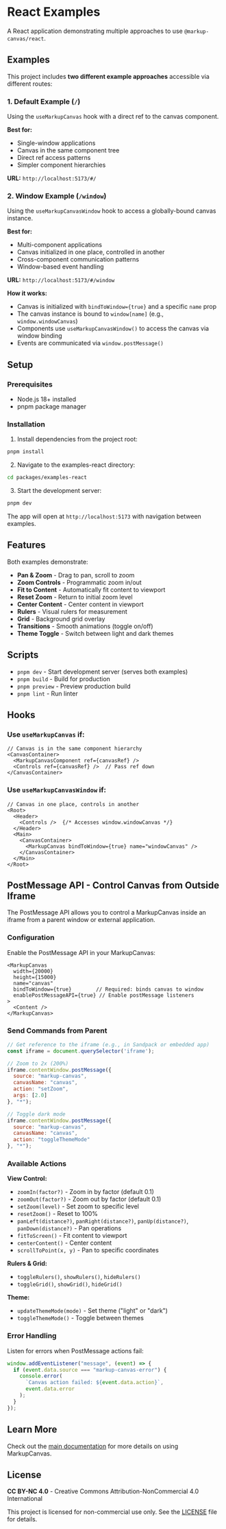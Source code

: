 # React Examples

A React application demonstrating multiple approaches to use `@markup-canvas/react`.

## Examples

This project includes **two different example approaches** accessible via different routes:

### 1. **Default Example** (`/`)
Using the `useMarkupCanvas` hook with a direct ref to the canvas component.

**Best for:**
- Single-window applications
- Canvas in the same component tree
- Direct ref access patterns
- Simpler component hierarchies

**URL:** `http://localhost:5173/#/`

### 2. **Window Example** (`/window`)
Using the `useMarkupCanvasWindow` hook to access a globally-bound canvas instance.

**Best for:**
- Multi-component applications
- Canvas initialized in one place, controlled in another
- Cross-component communication patterns
- Window-based event handling

**URL:** `http://localhost:5173/#/window`

**How it works:**
- Canvas is initialized with `bindToWindow={true}` and a specific `name` prop
- The canvas instance is bound to `window[name]` (e.g., `window.windowCanvas`)
- Components use `useMarkupCanvasWindow()` to access the canvas via window binding
- Events are communicated via `window.postMessage()`

## Setup

### Prerequisites

- Node.js 18+ installed
- pnpm package manager

### Installation

1. Install dependencies from the project root:

```bash
pnpm install
```

2. Navigate to the examples-react directory:

```bash
cd packages/examples-react
```

3. Start the development server:

```bash
pnpm dev
```

The app will open at `http://localhost:5173` with navigation between examples.

## Features

Both examples demonstrate:

- **Pan & Zoom** - Drag to pan, scroll to zoom
- **Zoom Controls** - Programmatic zoom in/out
- **Fit to Content** - Automatically fit content to viewport
- **Reset Zoom** - Return to initial zoom level
- **Center Content** - Center content in viewport
- **Rulers** - Visual rulers for measurement
- **Grid** - Background grid overlay
- **Transitions** - Smooth animations (toggle on/off)
- **Theme Toggle** - Switch between light and dark themes

## Scripts

- `pnpm dev` - Start development server (serves both examples)
- `pnpm build` - Build for production
- `pnpm preview` - Preview production build
- `pnpm lint` - Run linter

## Hooks

### Use `useMarkupCanvas` if:
```tsx
// Canvas is in the same component hierarchy
<CanvasContainer>
  <MarkupCanvasComponent ref={canvasRef} />
  <Controls ref={canvasRef} />  // Pass ref down
</CanvasContainer>
```

### Use `useMarkupCanvasWindow` if:
```tsx
// Canvas in one place, controls in another
<Root>
  <Header>
    <Controls />  {/* Accesses window.windowCanvas */}
  </Header>
  <Main>
    <CanvasContainer>
      <MarkupCanvas bindToWindow={true} name="windowCanvas" />
    </CanvasContainer>
  </Main>
</Root>
```

## PostMessage API - Control Canvas from Outside Iframe

The PostMessage API allows you to control a MarkupCanvas inside an iframe from a parent window or external application.

### Configuration

Enable the PostMessage API in your MarkupCanvas:

```tsx
<MarkupCanvas
  width={20000}
  height={15000}
  name="canvas"
  bindToWindow={true}        // Required: binds canvas to window
  enablePostMessageAPI={true} // Enable postMessage listeners
>
  <Content />
</MarkupCanvas>
```

### Send Commands from Parent

```javascript
// Get reference to the iframe (e.g., in Sandpack or embedded app)
const iframe = document.querySelector('iframe');

// Zoom to 2x (200%)
iframe.contentWindow.postMessage({
  source: "markup-canvas",
  canvasName: "canvas",
  action: "setZoom",
  args: [2.0]
}, "*");

// Toggle dark mode
iframe.contentWindow.postMessage({
  source: "markup-canvas",
  canvasName: "canvas",
  action: "toggleThemeMode"
}, "*");
```

### Available Actions

**View Control:**
- `zoomIn(factor?)` - Zoom in by factor (default 0.1)
- `zoomOut(factor?)` - Zoom out by factor (default 0.1)
- `setZoom(level)` - Set zoom to specific level
- `resetZoom()` - Reset to 100%
- `panLeft(distance?)`, `panRight(distance?)`, `panUp(distance?)`, `panDown(distance?)` - Pan operations
- `fitToScreen()` - Fit content to viewport
- `centerContent()` - Center content
- `scrollToPoint(x, y)` - Pan to specific coordinates

**Rulers & Grid:**
- `toggleRulers()`, `showRulers()`, `hideRulers()`
- `toggleGrid()`, `showGrid()`, `hideGrid()`

**Theme:**
- `updateThemeMode(mode)` - Set theme ("light" or "dark")
- `toggleThemeMode()` - Toggle between themes

### Error Handling

Listen for errors when PostMessage actions fail:

```javascript
window.addEventListener("message", (event) => {
  if (event.data.source === "markup-canvas-error") {
    console.error(
      `Canvas action failed: ${event.data.action}`,
      event.data.error
    );
  }
});
```

## Learn More

Check out the [main documentation](../../README.md) for more details on using MarkupCanvas.

## License

**CC BY-NC 4.0** - Creative Commons Attribution-NonCommercial 4.0 International

This project is licensed for non-commercial use only. See the [LICENSE](../../LICENSE) file for details.

